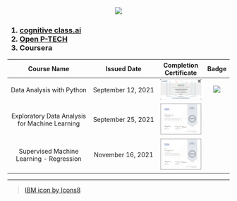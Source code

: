 <div align="center">
  <img src="https://img.icons8.com/ios-filled/350/000000/ibm.png"/>
</div>

<h3>

1. [cognitive class.ai](https://cognitiveclass.ai/)
1. [Open P-TECH](https://skillsbuild.org/students)
1. Coursera
</h3>

|Course Name|Issued Date|Completion Certificate|Badge|
|:---------:|:---------:|:--------------------:|:---:|
|Data&nbsp;Analysis&nbsp;with&nbsp;Python|September&nbsp;12,&nbsp;2021|<a href="https://courses.cognitiveclass.ai/certificates/56842559bcd34fa0a9ce772b40444742"><img src="./Images/Data Analysis with Python.png"></a>|<a href="https://www.credly.com/earner/earned/badge/64e130ec-be5d-4bae-90c9-cd52ddc47091"><img src="https://images.credly.com/size/680x680/images/ba34cb1c-4344-43f5-9685-55e2e901c0f0/Data_Analysis_using_Python.png"></a>|
|Exploratory Data Analysis for Machine Learning|September&nbsp;25,&nbsp;2021|<img src="./Images/Coursera_Exploratory Data Analysis for Machine Learning10241024_1.png">||
|Supervised Machine Learning - Regression|November&nbsp;16,&nbsp;2021|<img src="./Images/Coursera_IBM_Supervised Machine Learning - Regression.png">||

---
> <a href="https://icons8.com/icon/24662/ibm">IBM icon by Icons8</a>
